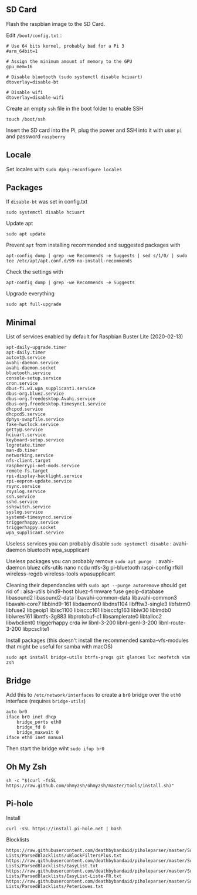 ## SD Card

Flash the raspbian image to the SD Card.

Edit `/boot/config.txt` :
```
# Use 64 bits kernel, probably bad for a Pi 3
#arm_64bit=1

# Assign the minimum amount of memory to the GPU
gpu_mem=16

# Disable bluetooth (sudo systemctl disable hciuart)
dtoverlay=disable-bt

# Disable wifi
dtoverlay=disable-wifi
```
Create an empty `ssh` file in the boot folder to enable SSH
```
touch /boot/ssh
```
Insert the SD card into the Pi, plug the power and SSH into it with user `pi` and password `raspberry`

## Locale

Set locales with `sudo dpkg-reconfigure locales`

## Packages
If `disable-bt` was set in config.txt
```
sudo systemctl disable hciuart
```
Update apt
```
sudo apt update
```
Prevent `apt` from installing recommended and suggested packages with
```
apt-config dump | grep -we Recommends -e Suggests | sed s/1/0/ | sudo tee /etc/apt/apt.conf.d/99-no-install-recommends
```
Check the settings with 
```
apt-config dump | grep -we Recommends -e Suggests
```
Upgrade everything
```
sudo apt full-upgrade
```
## Minimal
List of services enabled by default for Raspbian Buster Lite (2020-02-13)
```
apt-daily-upgrade.timer
apt-daily.timer
autovt@.service
avahi-daemon.service
avahi-daemon.socket
bluetooth.service
console-setup.service
cron.service
dbus-fi.w1.wpa_supplicant1.service
dbus-org.bluez.service
dbus-org.freedesktop.Avahi.service
dbus-org.freedesktop.timesync1.service
dhcpcd.service
dhcpcd5.service
dphys-swapfile.service
fake-hwclock.service
getty@.service
hciuart.service
keyboard-setup.service
logrotate.timer
man-db.timer
networking.service
nfs-client.target
raspberrypi-net-mods.service
remote-fs.target
rpi-display-backlight.service
rpi-eeprom-update.service
rsync.service
rsyslog.service
ssh.service
sshd.service
sshswitch.service
syslog.service
systemd-timesyncd.service
triggerhappy.service
triggerhappy.socket
wpa_supplicant.service
```
Useless services you can probably disable `sudo systemctl disable` :
avahi-daemon bluetooth wpa_supplicant

Useless packages you can probably remove `sudo apt purge ` :
avahi-daemon bluez cifs-utils nano ncdu ntfs-3g pi-bluetooth raspi-config rfkill wireless-regdb wireless-tools wpasupplicant

Cleaning their dependancies with `sudo apt --purge autoremove` should get rid of :
alsa-utils bind9-host bluez-firmware fuse geoip-database libasound2 libasound2-data libavahi-common-data libavahi-common3 libavahi-core7 libbind9-161 libdaemon0 libdns1104 libfftw3-single3 libfstrm0 libfuse2 libgeoip1 libisc1100 libisccc161 libisccfg163 libiw30 liblmdb0 liblwres161 libntfs-3g883 libprotobuf-c1 libsamplerate0 libtalloc2 libwbclient0 triggerhappy crda iw libnl-3-200 libnl-genl-3-200 libnl-route-3-200 libpcsclite1


Install packages (this doesn't install the recommended samba-vfs-modules that might be useful for samba with macOS)
```
sudo apt install bridge-utils btrfs-progs git glances lxc neofetch vim zsh
```

## Bridge

Add this to `/etc/network/interfaces` to create a `br0` bridge over the `eth0` interface (requires `bridge-utils`)
```
auto br0
iface br0 inet dhcp
	bridge_ports eth0
	bridge_fd 0
	bridge_maxwait 0
iface eth0 inet manual
```
Then start the bridge wiht `sudo ifup br0`

## Oh My Zsh
```
sh -c "$(curl -fsSL https://raw.github.com/ohmyzsh/ohmyzsh/master/tools/install.sh)"
```

## Pi-hole
Install
```
curl -sSL https://install.pi-hole.net | bash
```
Blocklists
```
https://raw.githubusercontent.com/deathbybandaid/piholeparser/master/Subscribable-Lists/ParsedBlacklists/uBlockFiltersPlus.txt
https://raw.githubusercontent.com/deathbybandaid/piholeparser/master/Subscribable-Lists/ParsedBlacklists/EasyList.txt
https://raw.githubusercontent.com/deathbybandaid/piholeparser/master/Subscribable-Lists/ParsedBlacklists/EasyList-Liste-FR.txt
https://raw.githubusercontent.com/deathbybandaid/piholeparser/master/Subscribable-Lists/ParsedBlacklists/PeterLowes.txt
```
